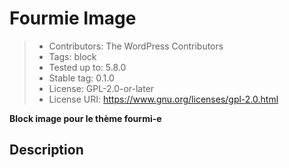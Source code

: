 # Fourmie Image

> + Contributors:      The WordPress Contributors
> + Tags:              block
> + Tested up to:      5.8.0
> + Stable tag:        0.1.0
> + License:           GPL-2.0-or-later
> + License URI:       https://www.gnu.org/licenses/gpl-2.0.html

**Block image pour le thème fourmi-e**

## Description
